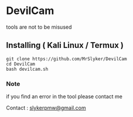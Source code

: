# DevilCam
tools are not to be misused

## Installing ( Kali Linux / Termux )

```
git clone https://github.com/MrSlyker/DevilCam
cd DevilCam
bash devilcam.sh
```

### Note

if you find an error in the tool please contact me

Contact : slykerpmw@gmail.com
